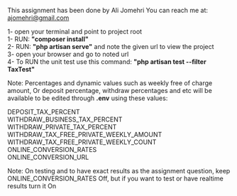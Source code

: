 This assignment has been done by Ali Jomehri You can reach me at: ajomehri@gmail.com

1- open your terminal and point to project root<br>
1- RUN: <b>"composer install"</b><br>
2- RUN: <b>"php artisan serve"</b> and note the given url to view the project<br>
3- open your browser and go to noted url<br>
4- To RUN the unit test use this command: <b>"php artisan test --filter TaxTest"</b><br>

Note: Percentages and dynamic values such as weekly free of charge amount, Or deposit percentage, withdraw percentages and etc will be available to be edited through
<b>.env</b> using these values:

DEPOSIT_TAX_PERCENT<br>
WITHDRAW_BUSINESS_TAX_PERCENT<br>
WITHDRAW_PRIVATE_TAX_PERCENT<br>
WITHDRAW_TAX_FREE_PRIVATE_WEEKLY_AMOUNT<br>
WITHDRAW_TAX_FREE_PRIVATE_WEEKLY_COUNT<br>
ONLINE_CONVERSION_RATES<br>
ONLINE_CONVERSION_URL<br>

Note: On testing and to have exact results as the assignment question, keep ONLINE_CONVERSION_RATES Off, but if you want to test or have realtime results turn it On